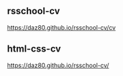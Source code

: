 ## rsschool-cv
https://daz80.github.io/rsschool-cv/cv

## html-css-cv
https://daz80.github.io/rsschool-cv/

